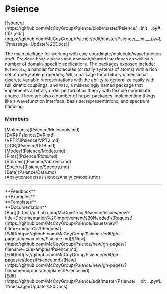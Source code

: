 # <a id="Psience">Psience</a> 
<div class="docs-source-link" markdown="1">
[[source](https://github.com/McCoyGroup/Psience/blob/master/Psience/__init__.py#L1)/
[edit](https://github.com/McCoyGroup/Psience/edit/master/Psience/__init__.py#L1?message=Update%20Docs)]
</div>
    
The main package for working with core coordinate/molecule/wavefunction stuff.
Provides base classes and common/shared interfaces as well as a number of domain-specific applications.
The packages exposed include: `Molecools`, a handler for molecules (or really systems of atoms) with a
rich set of query-able properties; `DVR`, a package for arbitrary dimensional discrete variable representations
with the ability to generalize easily with full kinetic couplings; and `VPT2`, a misleadingly named package that
implements arbitrary order perturbation theory with flexible coordinate choice.
There are also a number of helper packages implementing things like a wavefunction interface, basis set representations,
and spectrum handling.

### Members
<div class="container alert alert-secondary bg-light">
  <div class="row">
   <div class="col" markdown="1">
[Molecools](Psience/Molecools.md)   
</div>
   <div class="col" markdown="1">
[DVR](Psience/DVR.md)   
</div>
   <div class="col" markdown="1">
[VPT2](Psience/VPT2.md)   
</div>
</div>
  <div class="row">
   <div class="col" markdown="1">
[DGB](Psience/DGB.md)   
</div>
   <div class="col" markdown="1">
[Modes](Psience/Modes.md)   
</div>
   <div class="col" markdown="1">
[Plots](Psience/Plots.md)   
</div>
</div>
  <div class="row">
   <div class="col" markdown="1">
[Vibronic](Psience/Vibronic.md)   
</div>
   <div class="col" markdown="1">
[Spectra](Psience/Spectra.md)   
</div>
   <div class="col" markdown="1">
[Data](Psience/Data.md)   
</div>
</div>
  <div class="row">
   <div class="col" markdown="1">
[AnalyticModels](Psience/AnalyticModels.md)   
</div>
   <div class="col" markdown="1">
   
</div>
   <div class="col" markdown="1">
   
</div>
</div>
</div>













---


<div markdown="1" class="text-secondary">
<div class="container">
  <div class="row">
   <div class="col" markdown="1">
**Feedback**   
</div>
   <div class="col" markdown="1">
**Examples**   
</div>
   <div class="col" markdown="1">
**Templates**   
</div>
   <div class="col" markdown="1">
**Documentation**   
</div>
   <div class="col" markdown="1">
   
</div>
   <div class="col" markdown="1">
   
</div>
   <div class="col" markdown="1">
   
</div>
</div>
  <div class="row">
   <div class="col" markdown="1">
[Bug](https://github.com/McCoyGroup/Psience/issues/new?title=Documentation%20Improvement%20Needed)/[Request](https://github.com/McCoyGroup/Psience/issues/new?title=Example%20Request)   
</div>
   <div class="col" markdown="1">
[Edit](https://github.com/McCoyGroup/Psience/edit/gh-pages/ci/examples/Psience.md)/[New](https://github.com/McCoyGroup/Psience/new/gh-pages/?filename=ci/examples/Psience.md)   
</div>
   <div class="col" markdown="1">
[Edit](https://github.com/McCoyGroup/Psience/edit/gh-pages/ci/docs/Psience.md)/[New](https://github.com/McCoyGroup/Psience/new/gh-pages/?filename=ci/docs/templates/Psience.md)   
</div>
   <div class="col" markdown="1">
[Edit](https://github.com/McCoyGroup/Psience/edit/master/Psience/__init__.py#L1?message=Update%20Docs)   
</div>
   <div class="col" markdown="1">
   
</div>
   <div class="col" markdown="1">
   
</div>
   <div class="col" markdown="1">
   
</div>
</div>
</div>
</div>